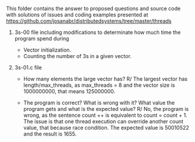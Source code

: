 This folder contains the answer to proposed questions and source code with solutions of issues and coding examples presented at https://github.com/josanabr/distributedsystems/tree/master/threads

1. 3s-00 file including modifications to determinate how much time the program spend during

    -  Vector initialization.
    -  Counting the number of 3s in a given vector.

2. 3s-01.c file

    - How many elements the large vector has?
    R/ The largest vector has length/max_threads, as max_threads = 8 and the vector size is 1000000000, that means 125000000.

    - The program is correct? What is wrong with it? What value the program gets and what is the expected value?
    R/ No, the program is wrong, as the sentence count ++ is equivalent to count = count + 1. The issue is that one thread execution can override another count value, that because race condition.
The expected value is 50010522 and the result is 1655.
